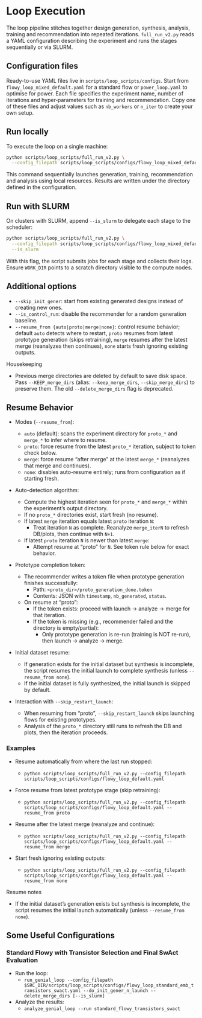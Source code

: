 # Loop Execution

The loop pipeline stitches together design generation, synthesis, analysis, training and recommendation into repeated iterations. `full_run_v2.py` reads a YAML configuration describing the experiment and runs the stages sequentially or via SLURM.

## Configuration files

Ready-to-use YAML files live in `scripts/loop_scripts/configs`. Start from `flowy_loop_mixed_default.yaml` for a standard flow or `power_loop.yaml` to optimise for power. Each file specifies the experiment name, number of iterations and hyper‑parameters for training and recommendation. Copy one of these files and adjust values such as `nb_workers` or `n_iter` to create your own setup.

## Run locally

To execute the loop on a single machine:

```bash
python scripts/loop_scripts/full_run_v2.py \
  --config_filepath scripts/loop_scripts/configs/flowy_loop_mixed_default.yaml
```

This command sequentially launches generation, training, recommendation and analysis using local resources. Results are written under the directory defined in the configuration.

## Run with SLURM

On clusters with SLURM, append `--is_slurm` to delegate each stage to the scheduler:

```bash
python scripts/loop_scripts/full_run_v2.py \
  --config_filepath scripts/loop_scripts/configs/flowy_loop_mixed_default.yaml \
  --is_slurm
```

With this flag, the script submits jobs for each stage and collects their logs. Ensure `WORK_DIR` points to a scratch directory visible to the compute nodes.

## Additional options

- `--skip_init_gener`: start from existing generated designs instead of creating new ones.
- `--is_control_run`: disable the recommender for a random generation baseline.
- `--resume_from {auto|proto|merge|none}`: control resume behavior; default `auto` detects where to restart, `proto` resumes from latest prototype generation (skips retraining), `merge` resumes after the latest merge (reanalyzes then continues), `none` starts fresh ignoring existing outputs.

Housekeeping
- Previous merge directories are deleted by default to save disk space. Pass `--KEEP_merge_dirs` (alias: `--keep_merge_dirs`, `--skip_merge_dirs`) to preserve them. The old `--delete_merge_dirs` flag is deprecated.

## Resume Behavior

- Modes (`--resume_from`):
  - `auto` (default): scans the experiment directory for `proto_*` and `merge_*` to infer where to resume.
  - `proto`: force resume from the latest `proto_*` iteration, subject to token check below.
  - `merge`: force resume “after merge” at the latest `merge_*` (reanalyzes that merge and continues).
  - `none`: disables auto-resume entirely; runs from configuration as if starting fresh.

- Auto-detection algorithm:
  - Compute the highest iteration seen for `proto_*` and `merge_*` within the experiment’s output directory.
  - If no `proto_*` directories exist, start fresh (no resume).
  - If latest `merge` iteration equals latest `proto` iteration `N`:
    - Treat iteration `N` as complete. Reanalyze `merge_iterN` to refresh DB/plots, then continue with `N+1`.
  - If latest `proto` iteration `N` is newer than latest `merge`:
    - Attempt resume at “proto” for `N`. See token rule below for exact behavior.

- Prototype completion token:
  - The recommender writes a token file when prototype generation finishes successfully:
    - Path: `<proto_dir>/proto_generation_done.token`
    - Contents: JSON with `timestamp`, `nb_generated`, `status`.
  - On resume at “proto”:
    - If the token exists: proceed with launch → analyze → merge for that iteration.
    - If the token is missing (e.g., recommender failed and the directory is empty/partial):
      - Only prototype generation is re-run (training is NOT re-run), then launch → analyze → merge.

- Initial dataset resume:
  - If generation exists for the initial dataset but synthesis is incomplete, the script resumes the initial launch to complete synthesis (unless `--resume_from none`).
  - If the initial dataset is fully synthesized, the initial launch is skipped by default.

- Interaction with `--skip_restart_launch`:
  - When resuming from “proto”, `--skip_restart_launch` skips launching flows for existing prototypes.
  - Analysis of the `proto_*` directory still runs to refresh the DB and plots, then the iteration proceeds.

### Examples


- Resume automatically from where the last run stopped:
  - `python scripts/loop_scripts/full_run_v2.py --config_filepath scripts/loop_scripts/configs/flowy_loop_default.yaml`

- Force resume from latest prototype stage (skip retraining):
  - `python scripts/loop_scripts/full_run_v2.py --config_filepath scripts/loop_scripts/configs/flowy_loop_default.yaml --resume_from proto`

- Resume after the latest merge (reanalyze and continue):
  - `python scripts/loop_scripts/full_run_v2.py --config_filepath scripts/loop_scripts/configs/flowy_loop_default.yaml --resume_from merge`

- Start fresh ignoring existing outputs:
  - `python scripts/loop_scripts/full_run_v2.py --config_filepath scripts/loop_scripts/configs/flowy_loop_default.yaml --resume_from none`

Resume notes
- If the initial dataset’s generation exists but synthesis is incomplete, the script resumes the initial launch automatically (unless `--resume_from none`).


## Some Useful Configurations
### Standard Flowy with Transistor Selection and Final SwAct Evaluation

- Run the loop:
    - `run_genial_loop --config_filepath $SRC_DIR/scripts/loop_scripts/configs/flowy_loop_standard_emb_transistors_swact.yaml --do_init_gener_n_launch --delete_merge_dirs [--is_slurm]`
- Analyze the results:
    - `analyze_genial_loop --run standard_flowy_transistors_swact`
